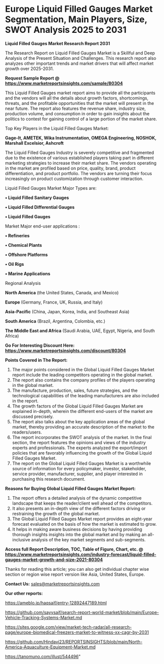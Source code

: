 # Europe Liquid Filled Gauges Market Segmentation, Main Players, Size, SWOT Analysis 2025 to 2031

<strong>Liquid Filled Gauges Market Research Report 2031</strong>

The Research Report on Liquid Filled Gauges Market is a Skillful and Deep Analysis of the Present Situation and Challenges. This research report also analyzes other important trends and market drivers that will affect market growth over 2025-2031.

<strong>Request Sample Report @ <a href=https://www.marketreportsinsights.com/sample/80304>https://www.marketreportsinsights.com/sample/80304</a></strong>

This Liquid Filled Gauges market report aims to provide all the participants and the vendors will all the details about growth factors, shortcomings, threats, and the profitable opportunities that the market will present in the near future. The report also features the revenue share, industry size, production volume, and consumption in order to gain insights about the politics to contest for gaining control of a large portion of the market share.

Top Key Players in the Liquid Filled Gauges Market:

<strong>Gage-It, AMETEK, Wika Instrumentation, OMEGA Engineering, NOSHOK, Marshall Excelsior, Ashcroft</strong>

The Liquid Filled Gauges Industry is severely competitive and fragmented due to the existence of various established players taking part in different marketing strategies to increase their market share. The vendors operating in the market are profiled based on price, quality, brand, product differentiation, and product portfolio. The vendors are turning their focus increasingly on product customization through customer interaction.

Liquid Filled Gauges Market Major Types are:

<strong>• Liquid Filled Sanitary Gauges

• Liquid Filled Differential Gauges

• Liquid Filled Gauges</strong>

Market Major end-user applications :

<strong>• Refineries

• Chemical Plants

• Offshore Platforms

• Oil Rigs

• Marine Applications</strong>

Regional Analysis

</u><strong><b>North America</b></strong> (the United States, Canada, and Mexico)

<strong><b>Europe </b></strong>(Germany, France, UK, Russia, and Italy)

<strong><b>Asia-Pacific</b></strong> (China, Japan, Korea, India, and Southeast Asia)

<strong><b>South America</b></strong> (Brazil, Argentina, Colombia, etc.)

<strong><b>The Middle East and Africa</b></strong> (Saudi Arabia, UAE, Egypt, Nigeria, and South Africa)

<strong>Go For Interesting Discount Here: <a href=https://www.marketreportsinsights.com/discount/80304>https://www.marketreportsinsights.com/discount/80304</a></strong>

<strong>Points Covered in The Report:</strong>
<ol>
  <li>The major points considered in the Global Liquid Filled Gauges Market report include the leading competitors operating in the global market.</li>
  <li>The report also contains the company profiles of the players operating in the global market.</li>
  <li>The manufacture, production, sales, future strategies, and the technological capabilities of the leading manufacturers are also included in the report.</li>
  <li>The growth factors of the Global Liquid Filled Gauges Market are explained in-depth, wherein the different end-users of the market are discussed precisely.</li>
  <li>The report also talks about the key application areas of the global market, thereby providing an accurate description of the market to the readers/users.</li>
  <li>The report incorporates the SWOT analysis of the market. In the final section, the report features the opinions and views of the industry experts and professionals. The experts analyzed the export/import policies that are favorably influencing the growth of the Global Liquid Filled Gauges Market.</li>
  <li>The report on the Global Liquid Filled Gauges Market is a worthwhile source of information for every policymaker, investor, stakeholder, service provider, manufacturer, supplier, and player interested in purchasing this research document.</li>
</ol>
<strong>Reasons for Buying Global Liquid Filled Gauges Market Report:</strong>

<ol>
  <li>The report offers a detailed analysis of the dynamic competitive landscape that keeps the reader/client well ahead of the competitors.</li>
  <li>It also presents an in-depth view of the different factors driving or restraining the growth of the global market.</li>
  <li>The Global Liquid Filled Gauges Market report provides an eight-year forecast evaluated on the basis of how the market is estimated to grow.</li>
  <li>It helps in making aware business decisions by having providing thorough insights insights into the global market and by making an all-inclusive analysis of the key market segments and sub-segments.</li>
</ol>
<strong>Access full Report Description, TOC, Table of Figure, Chart, etc. @ <a href=https://www.marketreportsinsights.com/industry-forecast/liquid-filled-gauges-market-growth-and-size-2021-80304>https://www.marketreportsinsights.com/industry-forecast/liquid-filled-gauges-market-growth-and-size-2021-80304</a></strong>


Thanks for reading this article; you can also get individual chapter wise section or region wise report version like Asia, United States, Europe.

<strong>Contact Us:</strong>
sales@marketreportsinsights.com

<strong>Our other reports:</strong>

<a href=https://ameblo.jp/haqsaif/entry-12892447189.html>https://ameblo.jp/haqsaif/entry-12892447189.html</a>

<a href=https://github.com/sayysaif/search-report-world-market/blob/main/Europe-Vehicle-Tracking-Systems-Market.md>https://github.com/sayysaif/search-report-world-market/blob/main/Europe-Vehicle-Tracking-Systems-Market.md</a>

<a href=https://sites.google.com/view/market-tech-radar/all-research-page/europe-biomedical-freezers-market-to-witness-xx-cagr-by-2031>https://sites.google.com/view/market-tech-radar/all-research-page/europe-biomedical-freezers-market-to-witness-xx-cagr-by-2031</a>

<a href=https://github.com/Hindavi23/REPORTSINSIGHTS/blob/main/North-America-Aquaculture-Equipment-Market.md>https://github.com/Hindavi23/REPORTSINSIGHTS/blob/main/North-America-Aquaculture-Equipment-Market.md</a>

<a href=https://tanomuno.com/illust/544496>https://tanomuno.com/illust/544496</a>"
